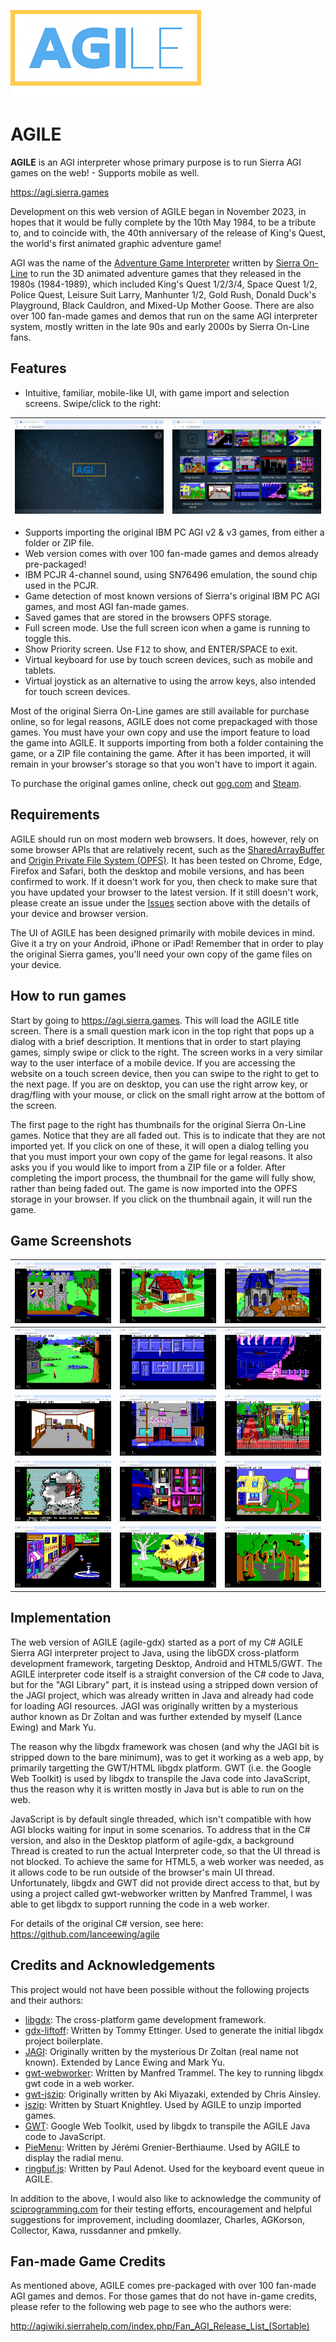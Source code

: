 ![](html/webapp/agile_title.png)
# AGILE
**AGILE** is an AGI interpreter whose primary purpose is to run Sierra AGI games on the web! - Supports mobile as well.

https://agi.sierra.games

Development on this web version of AGILE began in November 2023, in hopes that it would be fully complete by the 10th May 1984, to be a tribute to, and to coincide with, the 40th anniversary of the release of King's Quest, the world's first animated graphic adventure game! 

AGI was the name of the [Adventure Game Interpreter](https://en.wikipedia.org/wiki/Adventure_Game_Interpreter) written by [Sierra On-Line](https://en.wikipedia.org/wiki/Sierra_Entertainment) to run the 3D animated adventure games that they released in the 1980s (1984-1989), which included King's Quest 1/2/3/4, Space Quest 1/2, Police Quest, Leisure Suit Larry, Manhunter 1/2, Gold Rush, Donald Duck's Playground, Black Cauldron, and Mixed-Up Mother Goose. There are also over 100 fan-made games and demos that run on the same AGI interpreter system, mostly written in the late 90s and early 2000s by Sierra On-Line fans.

## Features
- Intuitive, familiar, mobile-like UI, with game import and selection screens. Swipe/click to the right:
  
![](img/title_page_web_desktop.jpg)           |![](img/games_page_web_desktop.jpg) 
:-------------------------:|:-------------------------:

- Supports importing the original IBM PC AGI v2 & v3 games, from either a folder or ZIP file.
- Web version comes with over 100 fan-made games and demos already pre-packaged!
- IBM PCJR 4-channel sound, using SN76496 emulation, the sound chip used in the PCJR.
- Game detection of most known versions of Sierra's original IBM PC AGI games, and most AGI fan-made games.
- Saved games that are stored in the browsers OPFS storage.
- Full screen mode. Use the full screen icon when a game is running to toggle this.
- Show Priority screen. Use <kbd>F12</kbd> to show, and ENTER/SPACE to exit.
- Virtual keyboard for use by touch screen devices, such as mobile and tablets.
- Virtual joystick as an alternative to using the arrow keys, also intended for touch screen devices.

Most of the original Sierra On-Line games are still available for purchase online, so for legal reasons, AGILE does not come prepackaged with those games. You must have your own copy and use the import feature to load the game into AGILE. It supports importing from both a folder containing the game, or a ZIP file containing the game. After it has been imported, it will remain in your browser's storage so that you won't have to import it again.

To purchase the original games online, check out [gog.com](https://www.gog.com) and [Steam](https://store.steampowered.com).

## Requirements
AGILE should run on most modern web browsers. It does, however, rely on some browser APIs that are relatively recent, such as the [SharedArrayBuffer](https://developer.mozilla.org/en-US/docs/Web/JavaScript/Reference/Global_Objects/SharedArrayBuffer) and [Origin Private File System (OPFS)](https://developer.mozilla.org/en-US/docs/Web/API/File_System_API/Origin_private_file_system). It has been tested on Chrome, Edge, Firefox and Safari, both the desktop and mobile versions, and has been confirmed to work. If it doesn't work for you, then check to make sure that you have updated your browser to the latest version. If it still doesn't work, please create an issue under the [Issues](https://github.com/lanceewing/agile-gdx/issues) section above with the details of your device and browser version.

The UI of AGILE has been designed primarily with mobile devices in mind. Give it a try on your Android, iPhone or iPad! Remember that in order to play the original Sierra games, you'll need your own copy of the game files on your device.

## How to run games
Start by going to https://agi.sierra.games. This will load the AGILE title screen. There is a small question mark icon in the top right that pops up a dialog with a brief description. It mentions that in order to start playing games, simply swipe or click to the right. The screen works in a very similar way to the user interface of a mobile device. If you are accessing the website on a touch screen device, then you can swipe to the right to get to the next page. If you are on desktop, you can use the right arrow key, or drag/fling with your mouse, or click on the small right arrow at the bottom of the screen.

The first page to the right has thumbnails for the original Sierra On-Line games. Notice that they are all faded out. This is to indicate that they are not imported yet. If you click on one of these, it will open a dialog telling you that you must import your own copy of the game for legal reasons. It also asks you if you would like to import from a ZIP file or a folder. After completing the import process, the thumbnail for the game will fully show, rather than being faded out. The game is now imported into the OPFS storage in your browser. If you click on the thumbnail again, it will run the game.

## Game Screenshots

![](img/kq1_web_desktop.jpg)           |![](img/kq2_web_desktop.jpg)           |![](img/kq3_web_desktop.jpg)
:-------------------------:|:-------------------------:|:-------------------------:
![](img/kq4_web_desktop.jpg)           |![](img/sq1_web_desktop.jpg)           |![](img/sq2_web_desktop.jpg)
![](img/pq_web_desktop.jpg)           |![](img/lsl_web_desktop.jpg)           |![](img/gr_web_desktop.jpg)
![](img/mh1_web_desktop.jpg)           |![](img/mh2_web_desktop.jpg)           |![](img/mumg_web_desktop.jpg)
![](img/ddp_web_desktop.jpg)           |![](img/bc_web_desktop.jpg)           |![](img/ruby_web_desktop.jpg)

## Implementation
The web version of AGILE (agile-gdx) started as a port of my C# AGILE Sierra AGI interpreter project to Java, using the libGDX cross-platform development framework, targeting Desktop, Android and HTML5/GWT. The AGILE interpreter code itself is a straight conversion of the C# code to Java, but for the "AGI Library" part, it is instead using a stripped down version of the JAGI project, which was already written in Java and already had code for loading AGI resources. JAGI was originally written by a mysterious author known as Dr Zoltan and was further extended by myself (Lance Ewing) and Mark Yu.

The reason why the libgdx framework was chosen (and why the JAGI bit is stripped down to the bare minimum), was to get it working as a web app, by primarily targetting the GWT/HTML libgdx platform. GWT (i.e. the Google Web Toolkit) is used by libgdx to transpile the Java code into JavaScript, thus the reason why it is written mostly in Java but is able to run on the web.

JavaScript is by default single threaded, which isn't compatible with how AGI blocks waiting for input in some scenarios. To address that in the C# version, and also in the Desktop platform of agile-gdx, a background Thread is created to run the actual Interpreter code, so that the UI thread is not blocked. To achieve the same for HTML5, a web worker was needed, as it allows code to be run outside of the browser's main UI thread. Unfortunately, libgdx and GWT did not provide direct access to that, but by using a project called gwt-webworker written by Manfred Trammel, I was able to get libgdx to support running the code in a web worker.

For details of the original C# version, see here: https://github.com/lanceewing/agile

## Credits and Acknowledgements
This project would not have been possible without the following projects and their authors:

- [libgdx](https://libgdx.com/): The cross-platform game development framework.
- [gdx-liftoff](https://github.com/libgdx/gdx-liftoff): Written by Tommy Ettinger. Used to generate the initial libgdx project boilerplate.
- [JAGI](https://github.com/lanceewing/jagi): Originally written by the mysterious Dr Zoltan (real name not known). Extended by Lance Ewing and Mark Yu.
- [gwt-webworker](https://gitlab.com/ManfredTremmel/gwt-webworker): Written by Manfred Trammel. The key to running libgdx gwt code in a web worker.
- [gwt-jszip](https://github.com/ainslec/GWTJSZip): Originally written by Aki Miyazaki, extended by Chris Ainsley.
- [jszip](https://github.com/Stuk/jszip): Written by Stuart Knightley. Used by AGILE to unzip imported games.
- [GWT](https://www.gwtproject.org): Google Web Toolkit, used by libgdx to transpile the AGILE Java code to JavaScript.
- [PieMenu](https://github.com/payne911/PieMenu): Written by Jérémi Grenier-Berthiaume. Used by AGILE to display the radial menu.
- [ringbuf.js](https://github.com/padenot/ringbuf.js/blob/main/js/ringbuf.js): Written by Paul Adenot. Used for the keyboard event queue in AGILE.

In addition to the above, I would also like to acknowledge the community of [sciprogramming.com](https://sciprogramming.com/) for their testing efforts, encouragement and helpful suggestions for improvement, including doomlazer, Charles, AGKorson, Collector, Kawa, russdanner and pmkelly.

## Fan-made Game Credits
As mentioned above, AGILE comes pre-packaged with over 100 fan-made AGI games and demos. For those games that do not have in-game credits, please refer to the following web page to see who the authors were:

http://agiwiki.sierrahelp.com/index.php/Fan_AGI_Release_List_(Sortable)

